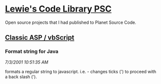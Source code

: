 # [Lewie's Code Library PSC](../../README.md)

Open source projects that I had published to Planet Source Code.

## [Classic ASP / vbScript](../README.md)

### Format string for Java

*7/3/2001 10:51:35 AM*

formats a regular string to javascript. i.e. - changes ticks (') to proceed with a back slash (\').


